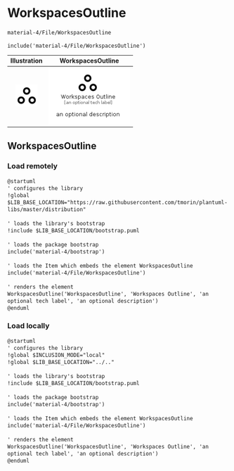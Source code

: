 # WorkspacesOutline


```text
material-4/File/WorkspacesOutline
```

```text
include('material-4/File/WorkspacesOutline')
```



| Illustration | WorkspacesOutline |
| :---: | :---: |
| ![illustration for Illustration](../../material-4/File/WorkspacesOutline.png) | ![illustration for WorkspacesOutline](../../material-4/File/WorkspacesOutline.Local.png) |




## WorkspacesOutline

### Load remotely
```plantuml
@startuml
' configures the library
!global $LIB_BASE_LOCATION="https://raw.githubusercontent.com/tmorin/plantuml-libs/master/distribution"

' loads the library's bootstrap
!include $LIB_BASE_LOCATION/bootstrap.puml

' loads the package bootstrap
include('material-4/bootstrap')

' loads the Item which embeds the element WorkspacesOutline
include('material-4/File/WorkspacesOutline')

' renders the element
WorkspacesOutline('WorkspacesOutline', 'Workspaces Outline', 'an optional tech label', 'an optional description')
@enduml
```

### Load locally
```plantuml
@startuml
' configures the library
!global $INCLUSION_MODE="local"
!global $LIB_BASE_LOCATION="../.."

' loads the library's bootstrap
!include $LIB_BASE_LOCATION/bootstrap.puml

' loads the package bootstrap
include('material-4/bootstrap')

' loads the Item which embeds the element WorkspacesOutline
include('material-4/File/WorkspacesOutline')

' renders the element
WorkspacesOutline('WorkspacesOutline', 'Workspaces Outline', 'an optional tech label', 'an optional description')
@enduml
```

